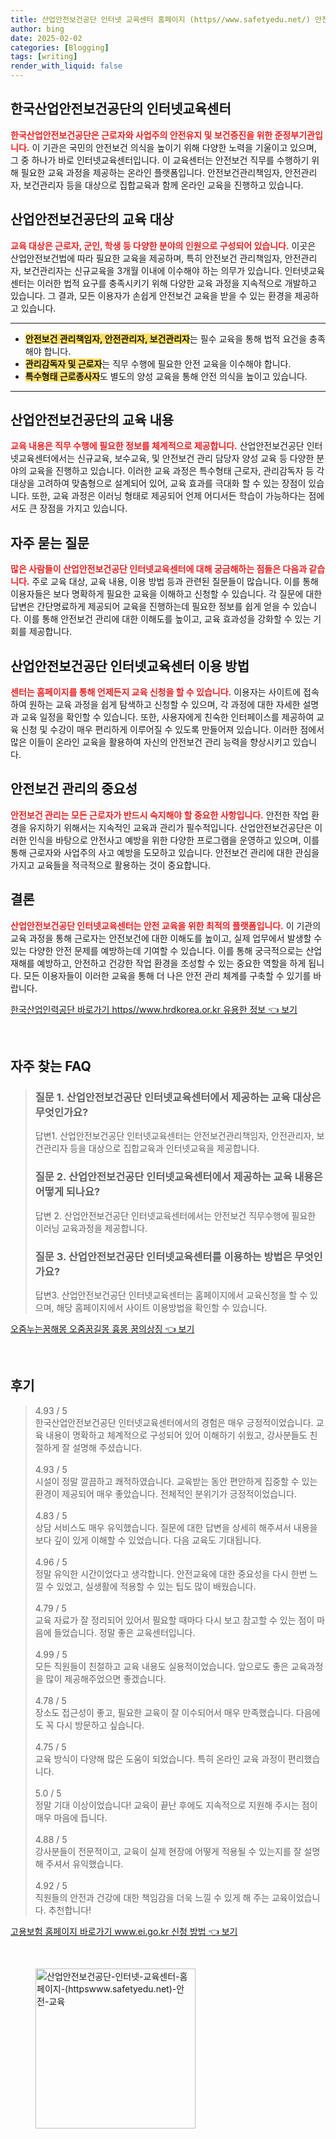 ```yaml
---
title: 산업안전보건공단 인터넷 교육센터 홈페이지 (https//www.safetyedu.net/) 안전 교육
author: bing
date: 2025-02-02
categories: [Blogging]
tags: [writing]
render_with_liquid: false
---
```



<h2 id='한국산업안전보건공단소개'>한국산업안전보건공단의 인터넷교육센터</h2>

<p><b><span style="color: #ee2323;">한국산업안전보건공단은 근로자와 사업주의 안전유지 및 보건증진을 위한 준정부기관입니다.</span></b> 이 기관은 국민의 안전보건 의식을 높이기 위해 다양한 노력을 기울이고 있으며, 그 중 하나가 바로 인터넷교육센터입니다. 이 교육센터는 안전보건 직무를 수행하기 위해 필요한 교육 과정을 제공하는 온라인 플랫폼입니다. 안전보건관리책임자, 안전관리자, 보건관리자 등을 대상으로 집합교육과 함께 온라인 교육을 진행하고 있습니다.</p>

<h2 id='교육대상'>산업안전보건공단의 교육 대상</h2>

<p><b><span style="color: #ee2323;">교육 대상은 근로자, 군인, 학생 등 다양한 분야의 인원으로 구성되어 있습니다.</span></b> 이곳은 산업안전보건법에 따라 필요한 교육을 제공하며, 특히 안전보건 관리책임자, 안전관리자, 보건관리자는 신규교육을 3개월 이내에 이수해야 하는 의무가 있습니다. 인터넷교육센터는 이러한 법적 요구를 충족시키기 위해 다양한 교육 과정을 지속적으로 개발하고 있습니다. 그 결과, 모든 이용자가 손쉽게 안전보건 교육을 받을 수 있는 환경을 제공하고 있습니다.</p>

<hr />

<ul>
    <li><b><span style="background-color: #ffe066;">안전보건 관리책임자, 안전관리자, 보건관리자</span></b>는 필수 교육을 통해 법적 요건을 충족해야 합니다.</li>
    <li><b><span style="background-color: #ffe066;">관리감독자 및 근로자</span></b>는 직무 수행에 필요한 안전 교육을 이수해야 합니다.</li>
    <li><b><span style="background-color: #ffe066;">특수형태 근로종사자</span></b>도 별도의 양성 교육을 통해 안전 의식을 높이고 있습니다.</li>
</ul>

<hr />

<h2 id='교육내용'>산업안전보건공단의 교육 내용</h2>

<p><b><span style="color: #ee2323;">교육 내용은 직무 수행에 필요한 정보를 체계적으로 제공합니다.</span></b> 산업안전보건공단 인터넷교육센터에서는 신규교육, 보수교육, 및 안전보건 관리 담당자 양성 교육 등 다양한 분야의 교육을 진행하고 있습니다. 이러한 교육 과정은 특수형태 근로자, 관리감독자 등 각 대상을 고려하여 맞춤형으로 설계되어 있어, 교육 효과를 극대화 할 수 있는 장점이 있습니다. 또한, 교육 과정은 이러닝 형태로 제공되어 언제 어디서든 학습이 가능하다는 점에서도 큰 장점을 가지고 있습니다.</p>

<h2 id='자주묻는질문'>자주 묻는 질문</h2>

<p><b><span style="color: #ee2323;">많은 사람들이 산업안전보건공단 인터넷교육센터에 대해 궁금해하는 점들은 다음과 같습니다.</span></b> 주로 교육 대상, 교육 내용, 이용 방법 등과 관련된 질문들이 많습니다. 이를 통해 이용자들은 보다 명확하게 필요한 교육을 이해하고 신청할 수 있습니다. 각 질문에 대한 답변은 간단명료하게 제공되어 교육을 진행하는데 필요한 정보를 쉽게 얻을 수 있습니다. 이를 통해 안전보건 관리에 대한 이해도를 높이고, 교육 효과성을 강화할 수 있는 기회를 제공합니다.</p>

<h2 id='이용방법'>산업안전보건공단 인터넷교육센터 이용 방법</h2>

<p><b><span style="color: #ee2323;">센터는 홈페이지를 통해 언제든지 교육 신청을 할 수 있습니다.</span></b> 이용자는 사이트에 접속하여 원하는 교육 과정을 쉽게 탐색하고 신청할 수 있으며, 각 과정에 대한 자세한 설명과 교육 일정을 확인할 수 있습니다. 또한, 사용자에게 친숙한 인터페이스를 제공하여 교육 신청 및 수강이 매우 편리하게 이루어질 수 있도록 만들어져 있습니다. 이러한 점에서 많은 이들이 온라인 교육을 활용하여 자신의 안전보건 관리 능력을 향상시키고 있습니다.</p>

<h2 id='안전보건관리'>안전보건 관리의 중요성</h2>

<p><b><span style="color: #ee2323;">안전보건 관리는 모든 근로자가 반드시 숙지해야 할 중요한 사항입니다.</span></b> 안전한 작업 환경을 유지하기 위해서는 지속적인 교육과 관리가 필수적입니다. 산업안전보건공단은 이러한 인식을 바탕으로 안전사고 예방을 위한 다양한 프로그램을 운영하고 있으며, 이를 통해 근로자와 사업주의 사고 예방을 도모하고 있습니다. 안전보건 관리에 대한 관심을 가지고 교육들을 적극적으로 활용하는 것이 중요합니다.</p>

<h2 id='마무리'>결론</h2>

<p><b><span style="color: #ee2323;">산업안전보건공단 인터넷교육센터는 안전 교육을 위한 최적의 플랫폼입니다.</span></b> 이 기관의 교육 과정을 통해 근로자는 안전보건에 대한 이해도를 높이고, 실제 업무에서 발생할 수 있는 다양한 안전 문제를 예방하는데 기여할 수 있습니다. 이를 통해 궁극적으로는 산업재해를 예방하고, 안전하고 건강한 작업 환경을 조성할 수 있는 중요한 역할을 하게 됩니다. 모든 이용자들이 이러한 교육을 통해 더 나은 안전 관리 체계를 구축할 수 있기를 바랍니다.</p>


<p><a class="click-button" title="한국산업인력공단 바로가기 https//www.hrdkorea.or.kr 유용한 정보" href="https://blackassets.github.io/posts/%ED%95%9C%EA%B5%AD%EC%82%B0%EC%97%85%EC%9D%B8%EB%A0%A5%EA%B3%B5%EB%8B%A8-%EB%B0%94%EB%A1%9C%EA%B0%80%EA%B8%B0-httpswww.hrdkorea.or.kr-%EC%9C%A0%EC%9A%A9%ED%95%9C-%EC%A0%95%EB%B3%B4/" rel="dofollow">한국산업인력공단 바로가기 https//www.hrdkorea.or.kr 유용한 정보 👈 보기</a></p><br>
<h2 id='자주_찾는_FAQ'>자주 찾는 FAQ</h2>
<div itemscope="" itemtype="https://schema.org/FAQPage"> 
<blockquote> 
<div itemscope="" itemprop="mainEntity" itemtype="https://schema.org/Question"> 
<h3 itemprop="name">질문 1. 산업안전보건공단 인터넷교육센터에서 제공하는 교육 대상은 무엇인가요?</h3> 
<div itemscope="" itemprop="acceptedAnswer" itemtype="https://schema.org/Answer"> 
<span itemprop="text"> 
<p>답변1. 산업안전보건공단 인터넷교육센터는 안전보건관리책임자, 안전관리자, 보건관리자 등을 대상으로 집합교육과 인터넷교육을 제공합니다.</p> 
</span> 
</div> 
</div> 
<div itemscope="" itemprop="mainEntity" itemtype="https://schema.org/Question"> 
<h3 itemprop="name">질문 2. 산업안전보건공단 인터넷교육센터에서 제공하는 교육 내용은 어떻게 되나요?</h3> 
<div itemscope="" itemprop="acceptedAnswer" itemtype="https://schema.org/Answer"> 
<span itemprop="text"> 
<p>답변 2. 산업안전보건공단 인터넷교육센터에서는 안전보건 직무수행에 필요한 이러닝 교육과정을 제공합니다.</p> 
</span> 
</div> 
</div> 
<div itemscope="" itemprop="mainEntity" itemtype="https://schema.org/Question"> 
<h3 itemprop="name">질문 3. 산업안전보건공단 인터넷교육센터를 이용하는 방법은 무엇인가요?</h3> 
<div itemscope="" itemprop="acceptedAnswer" itemtype="https://schema.org/Answer"> 
<span itemprop="text"> 
<p>답변3. 산업안전보건공단 인터넷교육센터는 홈페이지에서 교육신청을 할 수 있으며, 해당 홈페이지에서 사이트 이용방법을 확인할 수 있습니다.</p> 
</span> 
</div> 
</div> 
</blockquote> 
</div>
<p><a class="click-button" title="오줌누는꿈해몽 오줌꿈길몽 흉몽 꿈의상징" href="https://blackassets.github.io/posts/%EC%98%A4%EC%A4%8C%EB%88%84%EB%8A%94%EA%BF%88%ED%95%B4%EB%AA%BD-%EC%98%A4%EC%A4%8C%EA%BF%88%EA%B8%B8%EB%AA%BD-%ED%9D%89%EB%AA%BD-%EA%BF%88%EC%9D%98%EC%83%81%EC%A7%95/" rel="dofollow">오줌누는꿈해몽 오줌꿈길몽 흉몽 꿈의상징 👈 보기</a></p><br>
<h2 id='후기'>후기</h2>
<div itemscope itemtype="https://schema.org/Product">
  <blockquote>
  <div itemprop="review" itemscope itemtype="https://schema.org/Review">
      <div itemprop="reviewRating" itemscope itemtype="https://schema.org/Rating"> <span itemprop="ratingValue">4.93</span> / <span itemprop="bestRating">5</span> </div>
      <span itemprop="reviewBody">한국산업안전보건공단 인터넷교육센터에서의 경험은 매우 긍정적이었습니다. 교육 내용이 명확하고 체계적으로 구성되어 있어 이해하기 쉬웠고, 강사분들도 친절하게 잘 설명해 주셨습니다.</span>
  </div>
  <br>
  <div itemprop="review" itemscope itemtype="https://schema.org/Review">
      <div itemprop="reviewRating" itemscope itemtype="https://schema.org/Rating"> <span itemprop="ratingValue">4.93</span> / <span itemprop="bestRating">5</span> </div>
      <span itemprop="reviewBody">시설이 정말 깔끔하고 쾌적하였습니다. 교육받는 동안 편안하게 집중할 수 있는 환경이 제공되어 매우 좋았습니다. 전체적인 분위기가 긍정적이었습니다.</span>
  </div>
  <br>
  <div itemprop="review" itemscope itemtype="https://schema.org/Review">
      <div itemprop="reviewRating" itemscope itemtype="https://schema.org/Rating"> <span itemprop="ratingValue">4.83</span> / <span itemprop="bestRating">5</span> </div>
      <span itemprop="reviewBody">상담 서비스도 매우 유익했습니다. 질문에 대한 답변을 상세히 해주셔서 내용을 보다 깊이 있게 이해할 수 있었습니다. 다음 교육도 기대됩니다.</span>
  </div>
  <br>
  <div itemprop="review" itemscope itemtype="https://schema.org/Review">
      <div itemprop="reviewRating" itemscope itemtype="https://schema.org/Rating"> <span itemprop="ratingValue">4.96</span> / <span itemprop="bestRating">5</span> </div>
      <span itemprop="reviewBody">정말 유익한 시간이었다고 생각합니다. 안전교육에 대한 중요성을 다시 한번 느낄 수 있었고, 실생활에 적용할 수 있는 팁도 많이 배웠습니다.</span>
  </div>
  <br>
  <div itemprop="review" itemscope itemtype="https://schema.org/Review">
      <div itemprop="reviewRating" itemscope itemtype="https://schema.org/Rating"> <span itemprop="ratingValue">4.79</span> / <span itemprop="bestRating">5</span> </div>
      <span itemprop="reviewBody">교육 자료가 잘 정리되어 있어서 필요할 때마다 다시 보고 참고할 수 있는 점이 마음에 들었습니다. 정말 좋은 교육센터입니다.</span>
  </div>
  <br>
  <div itemprop="review" itemscope itemtype="https://schema.org/Review">
      <div itemprop="reviewRating" itemscope itemtype="https://schema.org/Rating"> <span itemprop="ratingValue">4.99</span> / <span itemprop="bestRating">5</span> </div>
      <span itemprop="reviewBody">모든 직원들이 친절하고 교육 내용도 실용적이었습니다. 앞으로도 좋은 교육과정을 많이 제공해주었으면 좋겠습니다.</span>
  </div>
  <br>
  <div itemprop="review" itemscope itemtype="https://schema.org/Review">
      <div itemprop="reviewRating" itemscope itemtype="https://schema.org/Rating"> <span itemprop="ratingValue">4.78</span> / <span itemprop="bestRating">5</span> </div>
      <span itemprop="reviewBody">장소도 접근성이 좋고, 필요한 교육이 잘 이수되어서 매우 만족했습니다. 다음에도 꼭 다시 방문하고 싶습니다.</span>
  </div>
  <br>
  <div itemprop="review" itemscope itemtype="https://schema.org/Review">
      <div itemprop="reviewRating" itemscope itemtype="https://schema.org/Rating"> <span itemprop="ratingValue">4.75</span> / <span itemprop="bestRating">5</span> </div>
      <span itemprop="reviewBody">교육 방식이 다양해 많은 도움이 되었습니다. 특히 온라인 교육 과정이 편리했습니다.</span>
  </div>
  <br>
  <div itemprop="review" itemscope itemtype="https://schema.org/Review">
      <div itemprop="reviewRating" itemscope itemtype="https://schema.org/Rating"> <span itemprop="ratingValue">5.0</span> / <span itemprop="bestRating">5</span> </div>
      <span itemprop="reviewBody">정말 기대 이상이었습니다! 교육이 끝난 후에도 지속적으로 지원해 주시는 점이 매우 마음에 듭니다.</span>
  </div>
  <br>
  <div itemprop="review" itemscope itemtype="https://schema.org/Review">
      <div itemprop="reviewRating" itemscope itemtype="https://schema.org/Rating"> <span itemprop="ratingValue">4.88</span> / <span itemprop="bestRating">5</span> </div>
      <span itemprop="reviewBody">강사분들이 전문적이고, 교육이 실제 현장에 어떻게 적용될 수 있는지를 잘 설명해 주셔서 유익했습니다.</span>
  </div>
  <br>
  <div itemprop="review" itemscope itemtype="https://schema.org/Review">
      <div itemprop="reviewRating" itemscope itemtype="https://schema.org/Rating"> <span itemprop="ratingValue">4.92</span> / <span itemprop="bestRating">5</span> </div>
      <span itemprop="reviewBody">직원들의 안전과 건강에 대한 책임감을 더욱 느낄 수 있게 해 주는 교육이었습니다. 추천합니다!</span>
  </div>
  </blockquote>
</div>
<p><a class="click-button" title="고용보험 홈페이지 바로가기 www.ei.go.kr 신청 방법" href="https://blackassets.github.io/posts/%EA%B3%A0%EC%9A%A9%EB%B3%B4%ED%97%98-%ED%99%88%ED%8E%98%EC%9D%B4%EC%A7%80-%EB%B0%94%EB%A1%9C%EA%B0%80%EA%B8%B0-www.ei.go.kr-%EC%8B%A0%EC%B2%AD-%EB%B0%A9%EB%B2%95/" rel="dofollow">고용보험 홈페이지 바로가기 www.ei.go.kr 신청 방법 👈 보기</a></p><br>
<figure class="image"><img src="https://blackassets.github.io/assets/img/thumbnail/산업안전보건공단-인터넷-교육센터-홈페이지-(httpswww.safetyedu.net)-안전-교육.webp" alt="산업안전보건공단-인터넷-교육센터-홈페이지-(httpswww.safetyedu.net)-안전-교육" width="256" height="256"></figure>